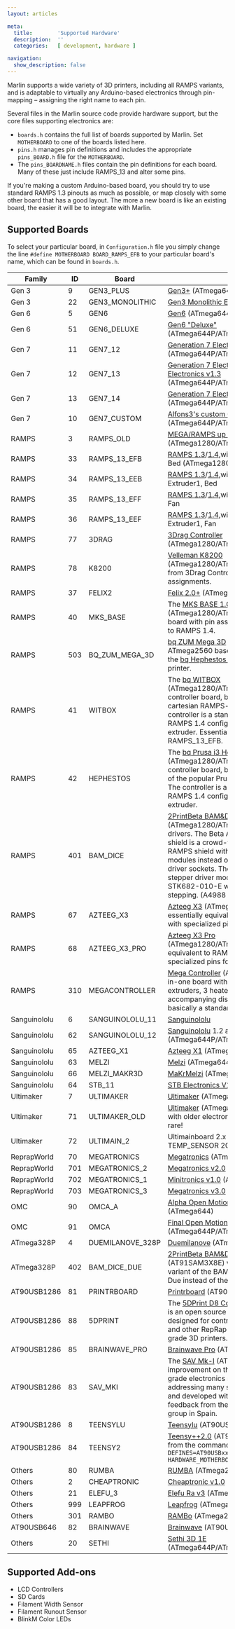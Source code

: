 ```yaml
---
layout: articles

meta:
  title:        'Supported Hardware'
  description:  ''
  categories:   [ development, hardware ]

navigation:
  show_description: false
---
```

Marlin supports a wide variety of 3D printers, including all RAMPS variants, and is adaptable to virtually any Arduino-based electronics through pin-mapping – assigning the right name to each pin.

Several files in the Marlin source code provide hardware support, but the core files supporting electronics are:

 - `boards.h` contains the full list of boards supported by Marlin. Set `MOTHERBOARD` to one of the boards listed here.
 - `pins.h` manages pin definitions and includes the appropriate `pins_BOARD.h` file for the `MOTHERBOARD`.
 - The `pins_BOARDNAME.h` files contain the pin definitions for each board. Many of these just include RAMPS_13 and alter some pins.

If you're making a custom Arduino-based board, you should try to use standard RAMPS 1.3 pinouts as much as possible, or map closely with some other board that has a good layout. The more a new board is like an existing board, the easier it will be to integrate with Marlin.

## Supported Boards

To select your particular board, in `Configuration.h` file you simply change the line `#define MOTHERBOARD BOARD_RAMPS_EFB` to your particular board's name, which can be found in `boards.h`.

| Family | ID | Board |  |
|--------------|-----|------------------|-----------------------------------------------------------------------------------------------------------------------------------------------------------------------------------------------------------------------------------------------------------------------------------------------------------------------------------------------------------------------------------------|
| Gen 3 | 9 | GEN3_PLUS | [Gen3+](http://reprap.org/wiki/Generation_3_Electronics) (ATmega644P/ATmega1284P) |
| Gen 3 | 22 | GEN3_MONOLITHIC | [Gen3 Monolithic Electronics](http://reprap.org/wiki/Generation_3_Electronics) (ATmega644P) |
| Gen 6 | 5 | GEN6 | [Gen6](http://reprap.org/wiki/Gen6) (ATmega644P/ATmega1284P) |
| Gen 6 | 51 | GEN6_DELUXE | [Gen6 "Deluxe"](http://reprap.org/wiki/Gen6) (ATmega644P/ATmega1284P) |
| Gen 7 | 11 | GEN7_12 | [Generation 7 Electronics v1.1](http://reprap.org/wiki/Generation_7_Electronics#12._May_2011:_v1.2), [v1.2](http://reprap.org/wiki/Generation_7_Electronics#12._May_2011:_v1.2) (ATmega644P/ATmega1284P) |
| Gen 7 | 12 | GEN7_13 | [Generation 7 Electronics Generation 7 Electronics v1.3](http://reprap.org/wiki/Generation_7_Electronics#22._July_2011:_1.3) (ATmega644P/ATmega1284P) |
| Gen 7 | 13 | GEN7_14 | [Generation 7 Electronics v1.4](http://reprap.org/wiki/Generation_7_Electronics#15._May_2012:_Gen7Board_v1.4) (ATmega644P/ATmega1284P) |
| Gen 7 | 10 | GEN7_CUSTOM | [Alfons3's custom Generation 7 Electronics](https://github.com/Alfons3/Generation_7_Electronics) (ATmega644P/ATmega1284P) |
| RAMPS | 3 | RAMPS_OLD | [MEGA/RAMPS up to 1.2](http://reprap.org/wiki/RAMPS_1.2) (ATmega1280/ATmega2560) |
| RAMPS | 33 | RAMPS_13_EFB | [RAMPS 1.3](http://reprap.org/wiki/RAMPS_1.3)/[1.4](http://reprap.org/wiki/RAMPS_1.4),with outputs: Extruder, Fan, Bed (ATmega1280/ATmega2560) |
| RAMPS | 34 | RAMPS_13_EEB | [RAMPS 1.3](http://reprap.org/wiki/RAMPS_1.3)/[1.4](http://reprap.org/wiki/RAMPS_1.4),with outputs:Extruder0, Extruder1, Bed |
| RAMPS | 35 | RAMPS_13_EFF | [RAMPS 1.3](http://reprap.org/wiki/RAMPS_1.3)/[1.4](http://reprap.org/wiki/RAMPS_1.4),with outputs: Extruder, Fan, Fan |
| RAMPS | 36 | RAMPS_13_EEF | [RAMPS 1.3](http://reprap.org/wiki/RAMPS_1.3)/[1.4](http://reprap.org/wiki/RAMPS_1.4),with outputs: Extruder0, Extruder1, Fan |
| RAMPS | 77 | 3DRAG | [3Drag Controller](http://reprap.org/wiki/3Drag_controller) (ATmega1280/ATmega2560) |
| RAMPS | 78 | K8200 | [Velleman K8200](http://www.k8200.eu/) (ATmega1280/ATmega2560) is derived from 3Drag Controller and has identical pin assignments. |
| RAMPS | 37 | FELIX2 | [Felix 2.0+](http://shop.felixprinters.com/product-catalog/spare-parts/3d-printer-electronics-board-felixprinters.html) (ATmega1280/ATmega2560) |
| RAMPS | 40 | MKS_BASE | The [MKS BASE 1.0](http://reprap.org/wiki/MKS_BASE_1.0) (ATmega1280/ATmega2560) is a custom board with pin assignments nearly identical to RAMPS 1.4. |
| RAMPS | 503 | BQ_ZUM_MEGA_3D | [bq ZUM Mega 3D](https://github.com/bq/zum/tree/master/zum-mega3d) controller is an ATmega2560 based controller powering the [bq Hephestos 2](https://github.com/bq/hephestos-2) and [bq Witbox 2](https://github.com/bq/witbox-2) 3D printer. |
| RAMPS | 41 | WITBOX | The [bq WITBOX](https://github.com/bq/witbox) (ATmega1280/ATmega2560) is not a controller board, but an open source box cartesian RAMPS-based printer. The controller is a standard Mega2560 with RAMPS 1.4 configured for a single extruder. Essentially equivalent to RAMPS_13_EFB. |
| RAMPS | 42 | HEPHESTOS | The [bq Prusa i3 Hephestos](https://github.com/bq/prusa-i3-hephestos) (ATmega1280/ATmega2560) is not a controller board, but an open source variant of the popular Prusa i3 Mendel RepRap. The controller is a standard Mega2560 with RAMPS 1.4 configured for a single extruder. |
| RAMPS | 401 | BAM_DICE | [2PrintBeta BAM&DICE](http://www.2printbeta.de/) (ATmega1280/ATmega2560) with STK drivers. The Beta Arduino Mega (BAM) shield is a crowd-funded open source RAMPS shield with 5 slots for plugin modules instead of the standard stepper driver sockets. The DICE-STK module a stepper driver module utilizing the STK682-010-E with up to 128X micro-stepping. (A4988 also available.) |
| RAMPS | 67 | AZTEEG_X3 | [Azteeg X3](http://reprap.org/wiki/Azteeg_X3) (ATmega1280/ATmega2560) is essentially equivalent to RAMPS_13_EFB, with specialized pins for a VIKI display. |
| RAMPS | 68 | AZTEEG_X3_PRO | [Azteeg X3 Pro](http://reprap.org/wiki/Azteeg_X3) (ATmega1280/ATmega2560) is essentially equivalent to RAMPS_13_EFB, with specialized pins for a VIKI display. |
| RAMPS | 310 | MEGACONTROLLER | [Mega Controller](http://reprap.org/wiki/Mega_controller) (ATmega2560) is an all-in-one board with connectors for 2 extruders, 3 heaters, and 3 fans. Its accompanying display is the MINIPANEL, basically a standard DOGM display. |
| Sanguinololu | 6 | SANGUINOLOLU_11 | [Sanguinololu](http://reprap.org/wiki/Mega_controller) |
| Sanguinololu | 62 | SANGUINOLOLU_12 | [Sanguinololu](http://reprap.org/wiki/Ultimaker%27s_v1.5.7_PCB) 1.2 and above (ATmega644P/ATmega1284P) |
| Sanguinololu | 65 | AZTEEG_X1 | [Azteeg X1](http://reprap.org/wiki/Ultimaker%27s_v1.5.3_PCB) (ATmega644P/ATmega1284P) |
| Sanguinololu | 63 | MELZI | [Melzi](http://reprap.org/wiki/Melzi) (ATmega644P/ATmega1284P) |
| Sanguinololu | 66 | MELZI_MAKR3D | [MaKrMelzi](http://reprap.org/wiki/MaKrMelzi) (ATmega1284/ATmega1284P) |
| Sanguinololu | 64 | STB_11 | [STB Electronics V1.1](http://reprap.org/wiki/STB_Electronics) (ATmega1284P) |
| Ultimaker | 7 | ULTIMAKER | [Ultimaker](http://reprap.org/wiki/Ultimaker%27s_v1.5.7_PCB) (ATmega1280/ATmega2560) |
| Ultimaker | 71 | ULTIMAKER_OLD | [Ultimaker](http://reprap.org/wiki/Ultimaker%27s_v1.5.3_PCB) (ATmega1280/ATmega2560) with older electronics. Pre [1.5.4](http://reprap.org/wiki/Ultimaker%27s_v1.5.4_PCB). This is rare! |
| Ultimaker | 72 | ULTIMAIN_2 | Ultimainboard 2.x (ATmega2560) (Uses TEMP_SENSOR 20) |
| ReprapWorld | 70 | MEGATRONICS | [Megatronics](http://reprap.org/wiki/Megatronics) (ATmega2560) |
| ReprapWorld | 701 | MEGATRONICS_2 | [Megatronics v2.0](http://reprap.org/wiki/Megatronics_2.0) (ATmega2560) |
| ReprapWorld | 702 | MEGATRONICS_1 | [Minitronics v1.0](http://reprap.org/wiki/Minitronics_10) (ATmega1281) |
| ReprapWorld | 703 | MEGATRONICS_3 | [Megatronics v3.0](http://reprap.org/wiki/Megatronics_3.0) (ATmega2560) |
| OMC | 90 | OMCA_A | [Alpha Open Motion Controller](http://solderpad.com/folknology/open-motion-controller/) (ATmega644) |
| OMC | 91 | OMCA | [Final Open Motion Controller](http://solderpad.com/folknology/open-motion-controller/) (ATmega644P/ATmega644) |
| ATmega328P | 4 | DUEMILANOVE_328P | [Duemilanove](http://www.arduino.cc/en/Main/ArduinoBoardDuemilanove) (ATmega328P) |
| ATmega328P | 402 | BAM_DICE_DUE | [2PrintBeta BAM&DICE Due](http://www.2printbeta.de/) (AT91SAM3X8E) with STK drivers. This variant of the BAM&DICE is made for the Due instead of the Mega. |
| AT90USB1286 | 81 | PRINTRBOARD | [Printrboard](http://reprap.org/wiki/Printrboard) (AT90USB1286) |
| AT90USB1286 | 88 | 5DPRINT | The [5DPrint D8 Controller](https://bitbucket.org/makible/5dprint-d8-controller-board) (AT90USB1286) is an open source 3D printer controller, designed for controlling the MakiBox A6 and other RepRap type/small consumer grade 3D printers. |
| AT90USB1286 | 85 | BRAINWAVE_PRO | [Brainwave Pro](http://www.metrixcreatespace.com/store/brainwave) (AT90USB1286) |
| AT90USB1286 | 83 | SAV_MKI | The [SAV Mk-I](http://reprap.org/wiki/SAV_MKI) (AT90USB1286) is an improvement on the previous production-grade electronics set (Gen6, Sanguinololu) addressing many shortcomings, designed and developed with contributions and feedback from the RepRap CloneWars group in Spain. |
| AT90USB1286 | 8 | TEENSYLU | [Teensylu](http://reprap.org/wiki/Teensylu) (AT90USB1286) |
| AT90USB1286 | 84 | TEENSY2 | [Teensy++2.0](http://reprap.org/wiki/Teensy_Breadboard#Teensy.2B.2B_2.0) (AT90USB1286)To compile from the command-line: `DEFINES=AT90USBxx_TEENSYPP_ASSIGNMENTS HARDWARE_MOTHERBOARD=84 make` |
| Others | 80 | RUMBA | [RUMBA](http://reprap.org/wiki/RUMBA) (ATmega2560) |
| Others | 2 | CHEAPTRONIC | [Cheaptronic v1.0](http://reprap.org/wiki/Cheaptronic) (ATmega2560) |
| Others | 21 | ELEFU_3 | [Elefu Ra v3](https://github.com/kiyoshigawa/Elefu-RAv3) (ATmega2560) |
| Others | 999 | LEAPFROG | [Leapfrog](http://www.lpfrg.com/) (ATmega1280/ATmega2560) |
| Others | 301 | RAMBO | [RAMBo](http://reprap.org/wiki/Rambo) (ATmega2560) |
| AT90USB646 | 82 | BRAINWAVE | [Brainwave](http://www.metrixcreatespace.com/store/brainwave) (AT90USB646) |
| Others | 20 | SETHI | [Sethi 3D 1E](http://www.sethi3d.com.br/produto/cpu-sethi3d-1e.html) (ATmega644P/ATmega644/ATmega1284P) |

## Supported Add-ons

- LCD Controllers
- SD Cards
- Filament Width Sensor
- Filament Runout Sensor
- BlinkM Color LEDs
